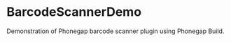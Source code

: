 BarcodeScannerDemo
==================

Demonstration of Phonegap barcode scanner plugin using Phonegap Build.